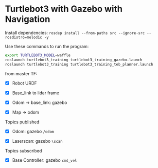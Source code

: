 # Turtlebot3 with Gazebo with Navigation

Install dependencies:
`rosdep install --from-paths src --ignore-src --rosdistro=melodic -y`

Use these commands to run the program:
```bash
export TURTLEBOT3_MODEL=waffle
roslaunch turtlebot3_training turtlebot3_training_gazebo.launch
roslaunch turtlebot3_training turtlebot3_training_teb_planner.launch
```
from master
TF:

- [x] Robot URDF
- [x] Base_link to lidar frame
- [x] Odom -> base_link: gazebo
- [x] Map -> odom



Topics published

- [x] Odom: gazebo `/odom`
- [x] Laserscan: gazebo `\scan`



Topics subscribed

- [x] Base Controller: gazebo `cmd_vel`
